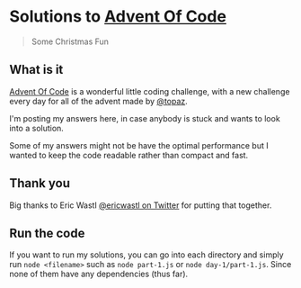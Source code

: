 # Solutions to [Advent Of Code](http://adventofcode.com/)

> Some Christmas Fun

## What is it

[Advent Of Code](http://adventofcode.com/) is a wonderful little coding challenge,
with a new challenge every day for all of the advent made by [@topaz](https://github.com/topaz).

I'm posting my answers here, in case anybody is stuck and wants to look into a solution.

Some of my answers might not be have the optimal performance but I wanted to keep
the code readable rather than compact and fast.

## Thank you

Big thanks to Eric Wastl [@ericwastl on Twitter](https://twitter.com/ericwastl) for putting that together.


## Run the code

If you want to run my solutions, you can go into each directory and simply run
`node <filename>` such as `node part-1.js` or `node day-1/part-1.js`. Since none of them
have any dependencies (thus far).